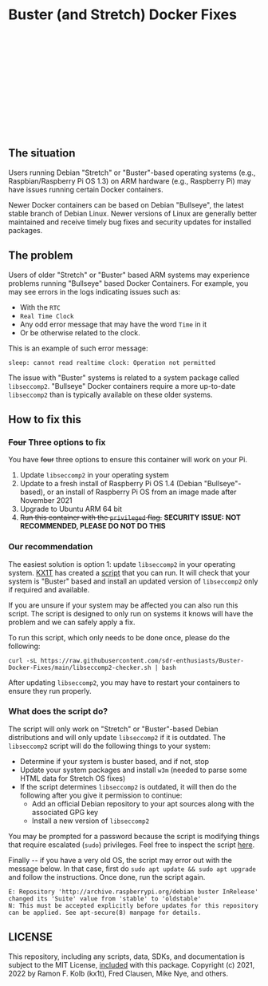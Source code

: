 # Buster (and Stretch) Docker Fixes
<img source="https://raw.githubusercontent.com/sdr-enthusiasts/sdr-enthusiast-assets/main/SDR%20Enthusiasts.svg" height="200">

## The situation

Users running Debian "Stretch" or "Buster"-based operating systems (e.g., Raspbian/Raspberry Pi OS 1.3) on ARM hardware (e.g., Raspberry Pi) may have issues running certain Docker containers.

Newer Docker containers can be based on Debian "Bullseye", the latest stable branch of Debian Linux. Newer versions of Linux are generally better maintained and receive timely bug fixes and security updates for installed packages.

## The problem

Users of older "Stretch" or "Buster" based ARM systems may experience problems running "Bullseye" based Docker Containers. For example, you may see errors in the logs indicating issues such as:

* With the `RTC`
* `Real Time Clock`
* Any odd error message that may have the word `Time` in it
* Or be otherwise related to the clock.

This is an example of such error message:

```
sleep: cannot read realtime clock: Operation not permitted
```

The issue with "Buster" systems is related to a system package called `libseccomp2`. "Bullseye" Docker containers require a more up-to-date `libseccomp2` than is typically available on these older systems.

## How to fix this

### ~~Four~~ Three options to fix
You have ~~four~~ three options to ensure this container will work on your Pi.

1. Update `libseccomp2` in your operating system
2. Update to a fresh install of Raspberry Pi OS 1.4 (Debian "Bullseye"-based), or an install of Raspberry Pi OS from an image made after November 2021
3. Upgrade to Ubuntu ARM 64 bit
4. ~~Run this container with the `privileged` flag.~~ **SECURITY ISSUE: NOT RECOMMENDED, PLEASE DO NOT DO THIS**

### Our recommendation
The easiest solution is option 1: update `libseccomp2` in your operating system. [KX1T](https://github.com/kx1t) has created a [script](libseccomp2-checker.sh) that you can run. It will check that your system is "Buster" based and install an updated version of `libseccomp2` only if required and available.

If you are unsure if your system may be affected you can also run this script. The script is designed to only run on systems it knows will have the problem and we can safely apply a fix.

To run this script, which only needs to be done once, please do the following:

```shell
curl -sL https://raw.githubusercontent.com/sdr-enthusiasts/Buster-Docker-Fixes/main/libseccomp2-checker.sh | bash
```

After updating `libseccomp2`, you may have to restart your containers to ensure they run properly.

### What does the script do?

The script will only work on "Stretch" or "Buster"-based Debian distributions and will only update `libseccomp2` if it is outdated.
The `libseccomp2` script will do the following things to your system:

* Determine if your system is buster based, and if not, stop
* Update your system packages and install `w3m` (needed to parse some HTML data for Stretch OS fixes)
* If the script determines `libseccomp2` is outdated, it will then do the following after you give it permission to continue:
  - Add an official Debian repository to your apt sources along with the associated GPG key
  - Install a new version of `libseccomp2`

You may be prompted for a password because the script is modifying things that require escalated (`sudo`) privileges.
Feel free to inspect the script [here](libseccomp2-checker.sh).

Finally -- if you have a very old OS, the script may error out with the message below. In that case, first do `sudo apt update && sudo apt upgrade` and follow the instructions. Once done, run the script again.
```
E: Repository 'http://archive.raspberrypi.org/debian buster InRelease' changed its 'Suite' value from 'stable' to 'oldstable'
N: This must be accepted explicitly before updates for this repository can be applied. See apt-secure(8) manpage for details.
```

## LICENSE
This repository, including any scripts, data, SDKs, and documentation is subject to the MIT License, [included](LICENSE) with this package. Copyright (c) 2021, 2022 by Ramon F. Kolb (kx1t), Fred Clausen, Mike Nye, and others.
